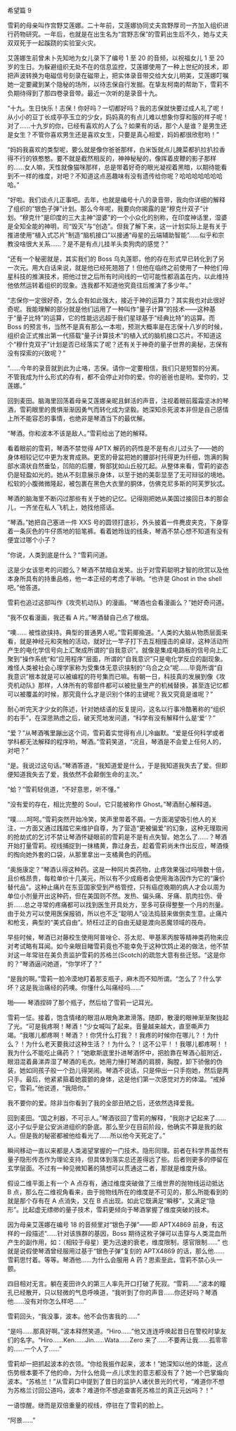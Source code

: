 希望篇 9

雪莉的母亲叫作宫野艾莲娜。二十年前，艾莲娜协同丈夫宫野厚司一齐加入组织进行药物研究。一年后，也就是在出生名为“宫野志保”的雪莉出生后不久，她与丈夫双双死于一起蹊跷的实验室火灾。

艾莲娜生前曾未卜先知地为女儿录下了编号 1 至 20 的音频，以祝福女儿 1 至 20 岁的生日。为躲避组织无处不在的信息监控，艾莲娜使用了一种上世纪的技术，即把声波转换为电磁信号刻录在磁带上，把实体录音带交给大女儿明美，艾莲娜叮嘱她一定要藏到某个隐秘的场所，以待志保自行发掘。在挚友柯南的帮助下，雪莉不负期待得到了那四卷录音带。最近一次听的是录音十九。

“十九。生日快乐！志保！你好吗？一切都好吗？我的志保就快要过成人礼了呢！从小小的豆丁长成亭亭玉立的少女，妈妈真的有点儿难以想象你穿和服的样子呢！对了……十九岁的你，已经有喜欢的人了么？如果有的话，那个人是谁？是男生还是女生？不管你喜欢男生还是喜欢女生，只要是真心相爱，妈妈都很欣慰哟！”

“妈妈我喜欢的类型呢，要么就是像你爸爸那样，白米饭就点儿腌菜都扒拉扒拉香得不行的铁憨憨。要不就是截然相反的，神神秘秘的，像挥着皮鞭的影子那样的……女人嘛，天性就像猫咪那样，总是带着好奇的眼光凝视着黑暗，以期待能看到不一样的维度，对吧？不知道这点恶趣味有没有遗传给你呢？哈哈哈哈哈哈哈哈。”

“好啦。我们谈点儿正事吧。去年，也就是编号十八的录音带，我向你详细的解释了组织的“银色子弹”计划。那么今年呢，我要向你揭露的是“穆克什双子”计划。“穆克什”是印度的三大主神“湿婆”的一个小众化的别称，在印度神话里，湿婆是全知全能的神明，司“毁灭”与“创造”。但我了解下来，这一计划实际上是有关于推进使用“植入式芯片”制造“脑机接口”以接通“母星的云端辅助智能”……似乎和宗教没啥很大关系……？是不是有点儿挂羊头卖狗肉的感觉？”

“还有一个秘密就是，其实我们的 Boss 乌丸莲耶，他的存在形式早已转化到了另一次元。用大白话来说，就是他已经死翘翘了！但他在临终之前使用了一种他们母星科技的推演技术，把他过世之后所有时间线的一切可能性都涵盖在内，以此维持他依然运转着组织的现象。连我都不知道他究竟往后推演了多少年。”

“志保你一定很好奇，怎么会有如此强大，接近于神的运算力？其实我也对此很好奇呢。我能理解的部分就是他们运用了一种叫作“量子计算”的技术——这种基于“量子比特”的运算，它的性能远远超于我们星球基于“经典比特”的运算。而 Boss 的预言书，当然不是真有那么一本啦，预测大概率是在志保十八岁的时候，组织会正式推出第一代搭载“量子计算技术”的植入式的脑机接口芯片。不知道这个“穆什克双子”计划是否已经落实了呢？还有关于神奇的量子世界的奥秘，志保有没有探索的兴致呢？”

“……今年的录音就到此为止咯，志保。请你一定要相信，我们只是短暂的分离。不管我成为什么形式的存有，都不会停止对你的爱。你的爸爸也是哟。爱你的，艾莲娜。”

回到麦田。脑海里回荡着母亲艾莲娜亲昵且鲜活的声音，注视着眼前履霜坚冰的琴酒，雪莉眼里的畏惧渐渐因勇气而转化成为坚毅。她深知杀死波本非但是自己感情上所不能容忍的事情，也绝非是琴酒当下的最优解。

“琴酒。你和波本不该是敌人。”雪莉给出了她的解释。

看着眼前的雪莉，琴酒不禁觉得 APTX 解药的药性是不是有点儿过头了——她的身体相较记忆中更为发育成熟。更宽的骨盆把她的腰部衬托得更为纤细，饱满的胸部水滴状自然垂坠，凹陷的后腰，臀部犹如山丘般兀起。从整体来看，雪莉的姿态仍是轻盈如光的。她从不刻意展示身体，以至于她的美彰显至了无可辩驳的境地。松软的小腹微微隆起，被包裹在黑色大衣里的胴体，仿佛克尼多斯的阿芙罗狄忒。

琴酒的脑海里不断闪过那些有关于她的记忆。记得刚把她从美国过接回日本的那会儿，一齐坐在私人飞机上，她找他搭话。

“琴酒。”她把自己塞进一件 XXS 号的圆领打底衫，外头披着一件麂皮夹克，下身穿着一条灰色的牛仔质地的铅笔裤。看着她玲珑的线条，琴酒不禁心想不知道有没有便宜过哪个小子？

“你说，人类到底是什么？”雪莉问道。

这是少女该思考的问题么？琴酒不禁暗自发笑。出于对雪莉聪明才智的欣赏以及他本身所具有的持重品格，他一本正经的考虑了半晌。“也许是 Ghost in the shell 吧。”他答道。

雪莉也追过这部叫作《攻壳机动队》的漫画。“琴酒也会看漫画么？”她好奇问道。

“我不仅看漫画，我还看 A 片。”琴酒替自己点了根烟。

“噢…… 被性欲挟持。典型的普通男人呢。”雪莉揶揄道。“人类的大脑从物质层面来看，就是神经元和突触的活动，就好比一竿子打下去互相撞击的桌球，这种活动所产生的电化学信号向上汇聚成所谓的“自我意识”。就像是集成电路板的信号向上汇聚到“操作系统“和“应用程序”层面，所谓的“自我意识”只是电化学反应的副现象。难怪人类被社会心理学家称为受集体无意识挟制的“乌合之众”呢……毕竟所谓“自我意识”根本就是可以被编程的符号集而已嘛。有朝一日，科技真的发展到像《攻壳机动队》那样，人体所有的零部件都可以被批量生产的机械替换，甚至连记忆都可以被覆盖的时候，那究竟什么才是识别个体的主键呢？我又究竟是谁呢？”

耐心听完天才少女的陈述，针对她结语的反复提问，这名以行事冷酷著称的“组织的右手”，在深思熟虑之后，破天荒地发问道，“科学有没有解释什么是‘爱‘？”

“爱？”从琴酒嘴里蹦出这个词，雪莉着实觉得有点儿冷幽默。“爱是任何科学或者学科都无法解释的程序哟，琴酒。”雪莉笑道，“况且，琴酒是不会爱上任何人的，对吧？”

“是。我说过这句话。”琴酒答道，“我知道爱是什么，于是我知道我失去了爱。但即便知道我失去了爱，我依然不会颠倒生命的主次。”

“蛤？”雪莉轻佻道，“不好意思，听不懂。”

“没有爱的存在，相比完整的 Soul，它只能被称作 Ghost。”琴酒耐心解释道。

“噗……呵呵。”雪莉突然开始冷笑，笑声里带着不屑。一方面渴望吸引他人的关注，一方面又通过践踏它来维护自尊，为了营造“更被偏爱”的幻象，这种无理取闹的抢劫式的乞讨不禁让琴酒怀疑眼前的雪莉是不是有点失智。她怎么了……？琴酒开始打量雪莉。视线捕捉到一抹橘黄，靠过身去，趁着雪莉尚未作出反应，琴酒倏的掏向她外套的口袋，从那里拿出一支橘黄色的药瓶。

“奥施康定？”琴酒认得这种药。这是一种阿片类药物，止疼效果强过吗啡数十倍，且价格昂贵，每粒单价十几美元，所以有不少成瘾者会使用海洛因作为它的“廉价替代品”。这种止痛片在东亚国家受到严格管控，只有癌症晚期的病人才会以周为单位小剂量开出这种药，但在美国则不然。发热、偏头痛、牙痛、肌肉拉伤、骨折……总之寻常的疼痛都可以找到医生开具处方，至多可获得整整一个月的剂量。由于处方可以使用医保报销，所以也不乏“聪明人”设法捣鼓来做倒卖生意。止痛片和枪支，典型的“美式自由”。矫枉过正的自由无疑是渡向恶魔领域的茷舟。

早些时候，琴酒已对藤校生使用阿普唑仑、芬太尼、甲基苯丙胺等精神类药物来应对考试略有耳闻。如今亲眼目睹雪莉竟也不能幸免于这种饮鸩止渴的做法，他不禁对这一年常驻在美负责监护雪莉的苏格兰(Scotch)的疏忽大意有些迁怒。“这是你的？”琴酒逼问她道，“你学坏了？”

“是我的啊。”雪莉一脸冷漠地盯着那支瓶子，麻木而不知所谓。“怎么了？什么学坏？这是我治痛经的药噢。你懂什么叫痛经吗……”

啪—— 琴酒捏碎了那个瓶子，然后给了雪莉一记耳光。

雪莉一怔。接着，饱含情绪的眼泪从眼角漱漱滑落。随即，散漫的眼神渐渐聚拢起了光。“可是我疼啊！琴酒！”少女喊叫了起来。音量越来越大，直至嘶声力竭。“我哪儿都疼啊！琴酒？！你凭什么打我？！我疼的时候你在哪儿？！为什么？！为什么老天要我过这种生活？！为什么？！这不公平！！我哪儿都疼啊！！我为什么不能吃止痛药？！”她歇斯底里扑进琴酒怀中，把脸靠在琴酒心脏附近，眼泪混着鼻涕弄湿了琴酒的毛衣。她用力捶打琴酒的肩膀，胸膛，卸下骄傲的伪装，她如同孩子般一个劲儿得哭闹。琴酒不说话，只是伸出一只手抱她，然后是两只手。最后，他紧紧箍着她震颤的身体，这是他们第一次感觉对方的体温。“戒掉它，雪莉。”他说道，“我陪你。”

我不要你的爱。除非当你看到了我的全部丑陋之后，还依然选择爱我。

回到麦田。“国之利器，不可示人。”琴酒驳回了雪莉的解释，“我刚才记起来了……这小子似乎是公安派进组织的卧底。那么至少在目前阶段，他确实不算是我的敌人。但是我的秘密都被他给看光了……所以他今天死定了。”

瞬间移动一直以来都是人类渴望掌握的一门技术。隐形同理。前者在科学界虽然有量子隐形传态作为理论支持，但具体到落实总还差得远了些。后者则更多的停留在玄学层面。不过有一种见微知著的猜想可以贯通这二者，那就是维度升级。

假设二维平面上有一个 A 点存有，通过维度突破做了三维世界的抛物线运动抵达 B 点，那么在二维视角看来，由于抛物线所在的维度是不可见的，那么所能看到的就是那个存有在 A 点消失，又在 B 点出现。如此它既满足“瞬移”，又满足“隐形”。比起虚无缥缈的量子技术，雪莉更倾向于琴酒掌握了维度突破的技术。

因为母亲艾莲娜在编号 18 的音频里对“银色子弹”——即 APTX4869 前身，有这样的一段描述“……针对该族群的基因，Boss 期待这枚子弹可以击穿与人类混血所产生的副作用，如：（相较于母星）更为迅速的衰老，维度限制，感官限制……” 也就是说假使琴酒曾经服用过基于“银色子弹”复刻的 APTX4869 的话，那么他……雪莉思忖着。等等。琴酒他……为什么会服用 A 药？思索至此，雪莉不禁心头一颤。

四目相对无言。躺在麦田许久的第三人率先开口打破了死寂。“雪莉……”波本的瞳孔已经散开，只以轻微的气息呼唤道，“我听到了你的声音……你还好吗？琴酒他……没有对你怎么样吧……”

雪莉回头，“我没事，波本。他不会伤害我的……”

“是吗……那真好啊。”波本释然笑道。“Hiro……”他又连连呼唤起昔日在警校时挚友们的名字。“Hiro……Ken……Jin……Wata……Zero 来了……不要再让我……孤零零的……一个人了……”

雪莉却一把抓起波本的衣领。“你给我振作起来，波本！”她深知以他的体能，这点伤势根本要不了他的命，为什么他竟一点儿求生的意志都没有了？她一个巴掌煽向波本。“苏格兰！”从雪莉口中提到了昔日的监护人诸伏景光的代号，“难道你不想为苏格兰讨回公道吗，波本？难道你不想追查害死苏格兰的真正元凶吗？！”

一语惊醒。继而是双倍重量的视线，停驻在了雪莉的脸上。

“阿景……”
